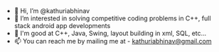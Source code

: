 - 👋 Hi, I’m @kathuriabhinav
- 👀 I’m interested in solving competitive coding problems in C++, full stack android app developments  
- 👀 I'm good at C++, Java, Swing, layout building in xml, SQL, etc...
- 📫 You can reach me by mailing me at - kathuriabhinav@gmail.com

<!---
kathuriabhinav/kathuriabhinav is a ✨ special ✨ repository because its `README.md` (this file) appears on your GitHub profile.
You can click the Preview link to take a look at your changes.
--->
